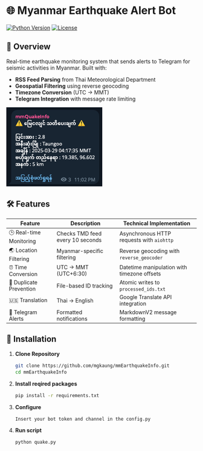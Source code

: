 # 🌐 Myanmar Earthquake Alert Bot

[![Python Version](https://img.shields.io/badge/Python-3.8%2B-blue)](https://www.python.org/)
[![License](https://img.shields.io/badge/License-MIT-green)](LICENSE)

## 📖 Overview
Real-time earthquake monitoring system that sends alerts to Telegram for seismic activities in Myanmar. Built with:  
- **RSS Feed Parsing** from Thai Meteorological Department
- **Geospatial Filtering** using reverse geocoding
- **Timezone Conversion** (UTC → MMT)
- **Telegram Integration** with message rate limiting

![Demo](demo.png)

## 🛠 Features
| Feature | Description | Technical Implementation |
|---------|-------------|--------------------------|
| 🕒 Real-time Monitoring | Checks TMD feed every 10 seconds | Asynchronous HTTP requests with `aiohttp` |
| 🌏 Location Filtering | Myanmar-specific filtering | Reverse geocoding with `reverse_geocoder` |
| ⏰ Time Conversion | UTC → MMT (UTC+6:30) | Datetime manipulation with timezone offsets |
| 🔄 Duplicate Prevention | File-based ID tracking | Atomic writes to `processed_ids.txt` |
| 🇺🇸 Translation | Thai → English | Google Translate API integration |
| 📱 Telegram Alerts | Formatted notifications | MarkdownV2 message formatting |

## 📲 Installation
1. **Clone Repository**
   ```bash
   git clone https://github.com/mgkaung/mmEarthquakeInfo.git
   cd mmEarthquakeInfo
2. **Install reqired packages**
   ```bash   
   pip install -r requirements.txt
3. **Configure**
   ```bash
   Insert your bot token and channel in the config.py  
4. **Run script**
   ```bash
   python quake.py  
